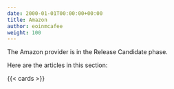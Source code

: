 ```yaml
---
date: 2000-01-01T00:00:00+00:00
title: Amazon
author: eoinmcafee
weight: 100
---
```


<div class="alert">
The Amazon provider is in the Release Candidate phase.
</div>

Here are the articles in this section:

{{< cards >}}